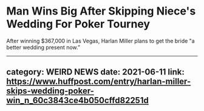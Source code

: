 # Man Wins Big After Skipping Niece's Wedding For Poker Tourney

After winning $367,000 in Las Vegas, Harlan Miller plans to get the bride "a better wedding present now.”

---
category: WEIRD NEWS
date: 2021-06-11
link: https://www.huffpost.com/entry/harlan-miller-skips-wedding-poker-win_n_60c3843ce4b050cffd82251d
---
